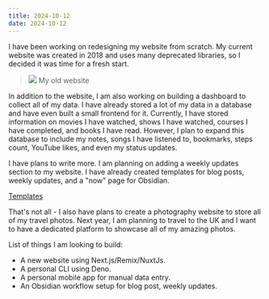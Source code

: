 ```yaml
---
title: 2024-10-12
date: 2024-10-12
---
```

I have been working on redesigning my website from scratch. My current website was created in 2018 and uses many deprecated libraries, so I decided it was time for a fresh start.

>![](https://res.cloudinary.com/ashishdotme/image/upload/f_auto/v1728745168/images/blog/dfjcojfepa70ryihglpt.png)
>My old website


In addition to the website, I am also working on building a dashboard to collect all of my data. I have already stored a lot of my data in a database and have even built a small frontend for it. Currently, I have stored information on movies I have watched, shows I have watched, courses I have completed, and books I have read. However, I plan to expand this database to include my notes, songs I have listened to, bookmarks, steps count, YouTube likes, and even my status updates.

I have plans to write more. I am planning on adding a weekly updates section to my website. I have already created templates for blog posts, weekly updates, and a "now" page for Obsidian. 

[Templates](https://github.com/ashishdotme/blog/tree/master/scripts/obsidian-templates)

That's not all - I also have plans to create a photography website to store all of my travel photos. Next year, I am planning to travel to the UK and I want to have a dedicated platform to showcase all of my amazing photos.

List of things I am looking to build:

- A new website using Next.js/Remix/NuxtJs.
- A personal CLI using Deno.
- A personal mobile app for manual data entry.
- An Obsidian workflow setup for blog post, weekly updates.